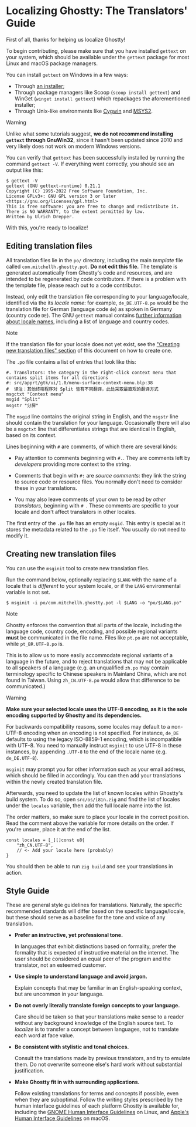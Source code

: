 # Localizing Ghostty: The Translators' Guide

First of all, thanks for helping us localize Ghostty!

To begin contributing, please make sure that you have installed `gettext`
on your system, which should be available under the `gettext` package
for most Linux and macOS package managers.

You can install `gettext` on Windows in a few ways:

- Through [an installer](https://mlocati.github.io/articles/gettext-iconv-windows.html);
- Through package managers like Scoop (`scoop install gettext`) and
  WinGet (`winget install gettext`) which repackages the aforementioned installer;
- Through Unix-like environments like [Cygwin](https://cygwin.com/cygwin/packages/summary/gettext.html)
  and [MSYS2](https://packages.msys2.org/base/gettext).

> [!WARNING]
>
> Unlike what some tutorials suggest, **we do not recommend installing `gettext`
> through GnuWin32**, since it hasn't been updated since 2010 and very likely
> does not work on modern Windows versions.

You can verify that `gettext` has been successfully installed by running the
command `gettext -V`. If everything went correctly, you should see an output like this:

```console
$ gettext -V
gettext (GNU gettext-runtime) 0.21.1
Copyright (C) 1995-2022 Free Software Foundation, Inc.
License GPLv3+: GNU GPL version 3 or later <https://gnu.org/licenses/gpl.html>
This is free software: you are free to change and redistribute it.
There is NO WARRANTY, to the extent permitted by law.
Written by Ulrich Drepper.
```

With this, you're ready to localize!

## Editing translation files

All translation files lie in the `po/` directory, including the main _template_
file called `com.mitchellh.ghostty.pot`. **Do not edit this file.** The
template is generated automatically from Ghostty's code and resources, and are
intended to be regenerated by code contributors. If there is a problem with
the template file, please reach out to a code contributor.

Instead, only edit the translation file corresponding to your language/locale,
identified via the its _locale name_: for example, `de_DE.UTF-8.po` would be
the translation file for German (language code `de`) as spoken in Germany
(country code `DE`). The GNU `gettext` manual contains
[further information about locale names](https://www.gnu.org/software/gettext/manual/gettext.html#Locale-Names-1),
including a list of language and country codes.

> [!NOTE]
>
> If the translation file for your locale does not yet exist, see the
> ["Creating new translation files" section](#creating-new-translation-files)
> of this document on how to create one.

The `.po` file contains a list of entries that look like this:

```po
#. Translators: the category in the right-click context menu that contains split items for all directions
#: src/apprt/gtk/ui/1.0/menu-surface-context-menu.blp:38
#  译注：其他终端程序对 Split 皆有不同翻译，此处采取最直观的翻译方式
msgctxt "Context menu"
msgid "Split"
msgstr "分屏"
```

The `msgid` line contains the original string in English, and the `msgstr` line
should contain the translation for your language. Occasionally there will also
be a `msgctxt` line that differentiates strings that are identical in English,
based on its context.

Lines beginning with `#` are comments, of which there are several kinds:

- Pay attention to comments beginning with `#.`. They are comments left
  by _developers_ providing more context to the string.

- Comments that begin with `#:` are _source comments_: they link
  the string to source code or resource files. You normally don't need to
  consider these in your translations.

- You may also leave comments of your own to be read by _other translators_,
  beginning with `# `. These comments are specific to your locale and don't
  affect translators in other locales.

The first entry of the `.po` file has an empty `msgid`. This entry is special
as it stores the metadata related to the `.po` file itself. You usually do
not need to modify it.

## Creating new translation files

You can use the `msginit` tool to create new translation files.

Run the command below, optionally replacing `$LANG` with the name of a locale
that is _different_ to your system locale, or if the `LANG` environmental
variable is not set.

```console
$ msginit -i po/com.mitchellh.ghostty.pot -l $LANG -o "po/$LANG.po"
```

> [!NOTE]
>
> Ghostty enforces the convention that all parts of the locale, including the
> language code, country code, encoding, and possible regional variants
> **must** be communicated in the file name. Files like `pt.po` are not
> acceptable, while `pt_BR.UTF-8.po` is.
>
> This is to allow us to more easily accommodate regional variants of a
> language in the future, and to reject translations that may not be applicable
> to all speakers of a language (e.g. an unqualified `zh.po` may contain
> terminology specific to Chinese speakers in Mainland China, which are not
> found in Taiwan. Using `zh_CN.UTF-8.po` would allow that difference to be
> communicated.)

> [!WARNING]
>
> **Make sure your selected locale uses the UTF-8 encoding, as it is the sole
> encoding supported by Ghostty and its dependencies.**
>
> For backwards compatibility reasons, some locales may default to a non-UTF-8
> encoding when an encoding is not specified. For instance, `de_DE` defaults
> to using the legacy ISO-8859-1 encoding, which is incompatible with UTF-8.
> You need to manually instruct `msginit` to use UTF-8 in these instances,
> by appending `.UTF-8` to the end of the locale name (e.g. `de_DE.UTF-8`).

`msginit` may prompt you for other information such as your email address,
which should be filled in accordingly. You can then add your translations
within the newly created translation file.

Afterwards, you need to update the list of known locales within Ghostty's
build system. To do so, open `src/os/i81n.zig` and find the list
of locales under the `locales` variable, then add the full locale name
into the list.

The order matters, so make sure to place your locale in the correct position.
Read the comment above the variable for more details on the order. If you're
unsure, place it at the end of the list.

```zig
const locales = [_][]const u8{
    "zh_CN.UTF-8",
    // <- Add your locale here (probably)
}
```

You should then be able to run `zig build` and see your translations in action.

## Style Guide

These are general style guidelines for translations. Naturally, the specific
recommended standards will differ based on the specific language/locale,
but these should serve as a baseline for the tone and voice of any translation.

- **Prefer an instructive, yet professional tone.**

  In languages that exhibit distinctions based on formality,
  prefer the formality that is expected of instructive material on the internet.
  The user should be considered an equal peer of the program and the translator,
  not an esteemed customer.

- **Use simple to understand language and avoid jargon.**

  Explain concepts that may be familiar in an English-speaking context,
  but are uncommon in your language.

- **Do not overly literally translate foreign concepts to your language.**

  Care should be taken so that your translations make sense to a reader without
  any background knowledge of the English source text. To _localize_ is to
  transfer a concept between languages, not to translate each word at face value.

- **Be consistent with stylistic and tonal choices.**

  Consult the translations made by previous translators, and try to emulate them.
  Do not overwrite someone else's hard work without substantial justification.

- **Make Ghostty fit in with surrounding applications.**

  Follow existing translations for terms and concepts if possible, even when
  they are suboptimal. Follow the writing styles prescribed by the human
  interface guidelines of each platform Ghostty is available for, including the
  [GNOME Human Interface Guidelines](https://developer.gnome.org/hig/guidelines/writing-style.html)
  on Linux, and [Apple's Human Interface Guidelines](https://developer.apple.com/design/human-interface-guidelines/writing)
  on macOS.
